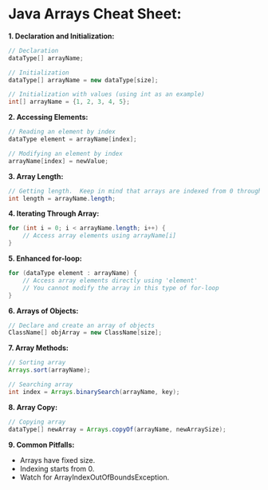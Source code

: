 # Java Arrays Cheat Sheet:

**1. Declaration and Initialization:**
```java
// Declaration
dataType[] arrayName;

// Initialization
dataType[] arrayName = new dataType[size];

// Initialization with values (using int as an example)
int[] arrayName = {1, 2, 3, 4, 5};
```

**2. Accessing Elements:**
```java
// Reading an element by index
dataType element = arrayName[index];

// Modifying an element by index
arrayName[index] = newValue;
```

**3. Array Length:**
```java
// Getting length.  Keep in mind that arrays are indexed from 0 through .length-1
int length = arrayName.length;
```

**4. Iterating Through Array:**
```java
for (int i = 0; i < arrayName.length; i++) {
    // Access array elements using arrayName[i]
}
```

**5. Enhanced for-loop:**
```java
for (dataType element : arrayName) {
    // Access array elements directly using 'element'
    // You cannot modify the array in this type of for-loop
}
```

**6. Arrays of Objects:**
```java
// Declare and create an array of objects
ClassName[] objArray = new ClassName[size];
```

**7. Array Methods:**
```java
// Sorting array
Arrays.sort(arrayName);

// Searching array
int index = Arrays.binarySearch(arrayName, key);
```

**8. Array Copy:**
```java
// Copying array
dataType[] newArray = Arrays.copyOf(arrayName, newArraySize);
```

**9. Common Pitfalls:**
- Arrays have fixed size.
- Indexing starts from 0.
- Watch for ArrayIndexOutOfBoundsException.
